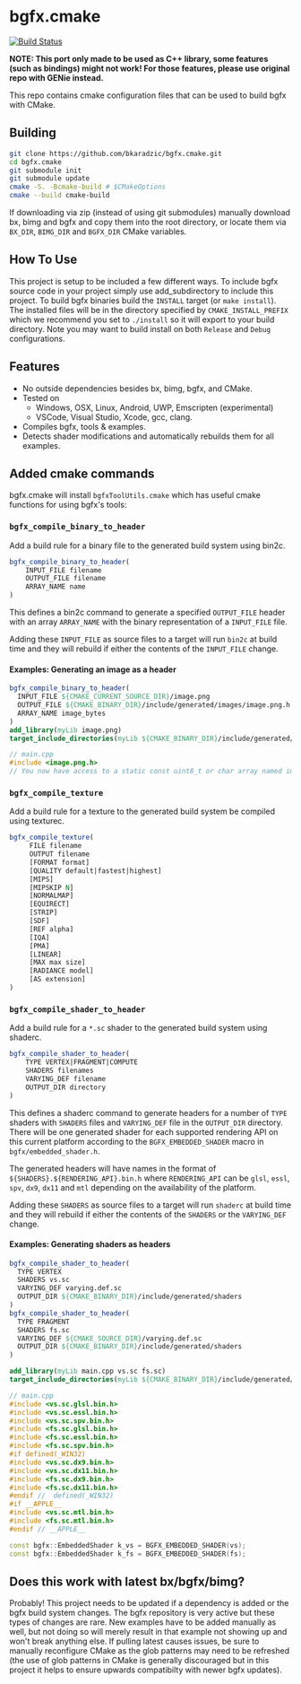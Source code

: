 # bgfx.cmake
[![Build Status](https://github.com/bkaradzic/bgfx.cmake/workflows/Release/badge.svg)](https://github.com/bkaradzic/bgfx.cmake/workflows/Release/badge.svg)

**NOTE: This port only made to be used as C++ library, some features (such as bindings) might not work! For those features, please use original repo with GENie instead.**

This repo contains cmake configuration files that can be used to build bgfx with CMake.

## Building

```bash
git clone https://github.com/bkaradzic/bgfx.cmake.git
cd bgfx.cmake
git submodule init
git submodule update
cmake -S. -Bcmake-build # $CMakeOptions
cmake --build cmake-build
```

If downloading via zip (instead of using git submodules) manually download bx, bimg and bgfx and copy them into the root directory, or locate them via `BX_DIR`, `BIMG_DIR` and `BGFX_DIR` CMake variables.

## How To Use
This project is setup to be included a few different ways. To include bgfx source code in your project simply use add_subdirectory to include this project. To build bgfx binaries build the `INSTALL` target (or `make install`). The installed files will be in the directory specified by `CMAKE_INSTALL_PREFIX` which we recommend you set to `./install` so it will export to your build directory. Note you may want to build install on both `Release` and `Debug` configurations.

## Features
* No outside dependencies besides bx, bimg, bgfx, and CMake.
* Tested on
    * Windows, OSX, Linux, Android, UWP, Emscripten (experimental)
    * VSCode, Visual Studio, Xcode, gcc, clang.
* Compiles bgfx, tools & examples.
* Detects shader modifications and automatically rebuilds them for all examples.

## Added cmake commands
bgfx.cmake will install `bgfxToolUtils.cmake` which has useful cmake functions for using bgfx's tools:

### `bgfx_compile_binary_to_header`
Add a build rule for a binary file to the generated build system using bin2c.
```cmake
bgfx_compile_binary_to_header(
	INPUT_FILE filename
	OUTPUT_FILE filename
	ARRAY_NAME name
)
```
This defines a bin2c command to generate a specified `OUTPUT_FILE` header with an array `ARRAY_NAME` with the binary representation of a `INPUT_FILE` file.

Adding these `INPUT_FILE` as source files to a target will run `bin2c` at build time and they will rebuild if either the contents of the `INPUT_FILE` change.

#### Examples: Generating an image as a header
```cmake
bgfx_compile_binary_to_header(
  INPUT_FILE ${CMAKE_CURRENT_SOURCE_DIR}/image.png
  OUTPUT_FILE ${CMAKE_BINARY_DIR}/include/generated/images/image.png.h
  ARRAY_NAME image_bytes
)
add_library(myLib image.png)
target_include_directories(myLib ${CMAKE_BINARY_DIR}/include/generated/images)
```

```cpp
// main.cpp
#include <image.png.h>
// You now have access to a static const uint8_t or char array named image_bytes
```

### `bgfx_compile_texture`
Add a build rule for a texture to the generated build system be compiled using texturec.
```cmake
bgfx_compile_texture(
     FILE filename
     OUTPUT filename
     [FORMAT format]
     [QUALITY default|fastest|highest]
     [MIPS]
     [MIPSKIP N]
     [NORMALMAP]
     [EQUIRECT]
     [STRIP]
     [SDF]
     [REF alpha]
     [IQA]
     [PMA]
     [LINEAR]
     [MAX max size]
     [RADIANCE model]
     [AS extension]
)
```

### `bgfx_compile_shader_to_header`
Add a build rule for a `*.sc` shader to the generated build system using shaderc.
```cmake
bgfx_compile_shader_to_header(
	TYPE VERTEX|FRAGMENT|COMPUTE
	SHADERS filenames
	VARYING_DEF filename
	OUTPUT_DIR directory
)
```
This defines a shaderc command to generate headers for a number of `TYPE` shaders with `SHADERS` files and `VARYING_DEF` file in the `OUTPUT_DIR` directory. There will be one generated shader for each supported rendering API on this current platform according to the `BGFX_EMBEDDED_SHADER` macro in `bgfx/embedded_shader.h`.

The generated headers will have names in the format of `${SHADERS}.${RENDERING_API}.bin.h` where `RENDERING_API` can be `glsl`, `essl`, `spv`, `dx9`, `dx11` and `mtl` depending on the availability of the platform.

Adding these `SHADERS` as source files to a target will run `shaderc` at build time and they will rebuild if either the contents of the `SHADERS` or the `VARYING_DEF` change.

#### Examples: Generating shaders as headers
```cmake
bgfx_compile_shader_to_header(
  TYPE VERTEX
  SHADERS vs.sc
  VARYING_DEF varying.def.sc
  OUTPUT_DIR ${CMAKE_BINARY_DIR}/include/generated/shaders
)
bgfx_compile_shader_to_header(
  TYPE FRAGMENT
  SHADERS fs.sc
  VARYING_DEF ${CMAKE_SOURCE_DIR}/varying.def.sc
  OUTPUT_DIR ${CMAKE_BINARY_DIR}/include/generated/shaders
)

add_library(myLib main.cpp vs.sc fs.sc)
target_include_directories(myLib ${CMAKE_BINARY_DIR}/include/generated/shaders)
```

```cpp
// main.cpp
#include <vs.sc.glsl.bin.h>
#include <vs.sc.essl.bin.h>
#include <vs.sc.spv.bin.h>
#include <fs.sc.glsl.bin.h>
#include <fs.sc.essl.bin.h>
#include <fs.sc.spv.bin.h>
#if defined(_WIN32)
#include <vs.sc.dx9.bin.h>
#include <vs.sc.dx11.bin.h>
#include <fs.sc.dx9.bin.h>
#include <fs.sc.dx11.bin.h>
#endif //  defined(_WIN32)
#if __APPLE__
#include <vs.sc.mtl.bin.h>
#include <fs.sc.mtl.bin.h>
#endif // __APPLE__

const bgfx::EmbeddedShader k_vs = BGFX_EMBEDDED_SHADER(vs);
const bgfx::EmbeddedShader k_fs = BGFX_EMBEDDED_SHADER(fs);
```

## Does this work with latest bx/bgfx/bimg?
Probably! This project needs to be updated if a dependency is added or the bgfx build system changes. The bgfx repository is very active but these types of changes are rare. New examples have to be added manually as well, but not doing so will merely result in that example not showing up and won't break anything else. If pulling latest causes issues, be sure to manually reconfigure CMake as the glob patterns may need to be refreshed (the use of glob patterns in CMake is generally discouraged but in this project it helps to ensure upwards compatibilty with newer bgfx updates).
